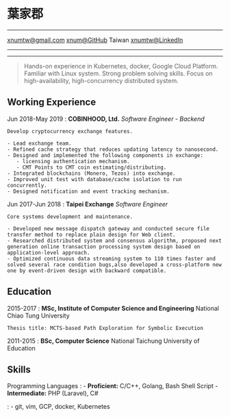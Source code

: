 葉家郡
============

-------------------    ---------------------
xnumtw@gmail.com                [xnum@GitHub](https://github.com/xnum)
Taiwan                      [xnumtw@LinkedIn](https://www.linkedin.com/in/xnumtw/)
-------------------    ---------------------

----

>  Hands-on experience in Kubernetes, docker, Google Cloud Platform.
>  Familiar with Linux system. Strong problem solving skills.
>  Focus on high-availability, high-concurrency distributed system.


Working Experience
----------

Jun 2018-May 2019
:   **COBINHOOD, Ltd.** _Software Engineer - Backend_

    Develop cryptocurrency exchange features.

    - Lead exchange team.
    - Refined cache strategy that reduces updating latency to nanosecond.
    - Designed and implemented the following components in exchange:
       - licensing authentication mechanism.
       - CMT Points to CMT coin estimating/distributing.
    - Integrated blockchains (Monero, Tezos) into exchange.
    - Improved unit test with database/cache isolation to run concurrently.
    - Designed notification and event tracking mechanism.

Jun 2017-Jun 2018
:   **Taipei Exchange** _Software Engineer_

    Core systems development and maintenance.

    - Developed new message dispatch gateway and conducted secure file transfer method to replace plain design for Web client.
    - Researched distributed system and consensus algorithm, proposed next generation online transaction processing system design based on application-level approach.
    - Optimized continuous data streaming system to 110 times faster and solved several race condition bugs,also developed a cross-platform new one by event-driven design with backward compatible.

Education
---------

2015-2017
:   **MSc, Institute of Computer Science and Engineering** National Chiao Tung University

    Thesis title: MCTS-based Path Exploration for Symbolic Execution

2011-2015
:   **BSc, Computer Science** National Taichung University of Education

Skills
--------------------

Programming Languages
:   - **Proficient:** C/C++, Golang, Bash Shell Script
    - **Intermediate:** PHP (Laravel), C#

:   - git, vim, GCP, docker, Kubernetes
